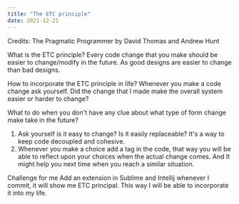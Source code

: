 ```yaml
---
title: "The ETC principle"
date: 2021-12-21
---
```


Credits: The Pragmatic Programmer by David Thomas and Andrew Hunt

What is the ETC principle?
Every code change that you make should be easier to change/modify in the future. As good designs are easier to change than bad designs.

How to incorporate the ETC principle in life?
Whenever you make a code change ask yourself. Did the change that I made make the overall system easier or harder to change?

What to do when you don't have any clue about what type of form change make take in the future?
1. Ask yourself is it easy to change? Is it easily replaceable? It's a way to keep code decoupled and cohesive.
2. Whenever you make a choice add a tag in the code, that way you will be able to reflect upon your choices when the actual change comes. And It might help you next time when you reach a similar situation.

Challenge for me
Add an extension in Sublime and Intellij whenever I commit, it will show me ETC principal. This way I will be able to incorporate it into my life.
